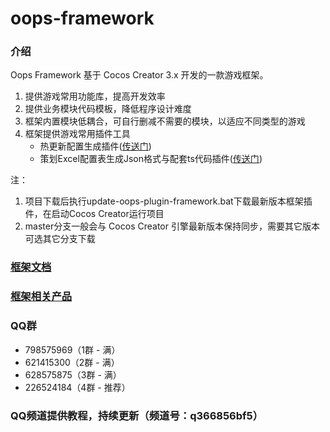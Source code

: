 # oops-framework

### 介绍
Oops Framework 基于 Cocos Creator 3.x 开发的一款游戏框架。
1. 提供游戏常用功能库，提高开发效率
2. 提供业务模块代码模板，降低程序设计难度
3. 框架内置模块低耦合，可自行删减不需要的模块，以适应不同类型的游戏
4. 框架提供游戏常用插件工具
    - 热更新配置生成插件([传送门](https://gitee.com/dgflash/oops-plugin-hot-update))
    - 策划Excel配置表生成Json格式与配套ts代码插件([传送门](https://gitee.com/dgflash/oops-plugin-excel-to-json))

注：
1. 项目下载后执行update-oops-plugin-framework.bat下载最新版本框架插件，在启动Cocos Creator运行项目
1. master分支一般会与 Cocos Creator 引擎最新版本保持同步，需要其它版本可选其它分支下载

### <a href="https://gitee.com/dgflash/oops-framework/wikis/pages?sort_id=12002375&doc_id=2873565" target="_blank">框架文档</a>

### <a href="https://store.cocos.com/app/search?name=oops" target="_blank">框架相关产品</a>

### QQ群
- 798575969（1群 - 满） 
- 621415300（2群 - 满）
- 628575875（3群 - 满）
- 226524184（4群 - 推荐）

### QQ频道提供教程，持续更新（频道号：q366856bf5）